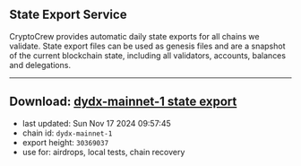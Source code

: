 ## State Export Service
CryptoCrew provides automatic daily state exports for all chains we validate. State export files can be used as genesis files and are a snapshot of the current blockchain state, including all validators, accounts, balances and delegations.

---
**Download: [dydx-mainnet-1 state export](https://dl-tyo.ccvalidators.com/SERVICE/dydx/dydx-mainnet-1_export_30369037.json)**
---

- last updated: Sun Nov 17 2024 09:57:45
- chain id: `dydx-mainnet-1`
- export height: `30369037`
- use for: airdrops, local tests, chain recovery
